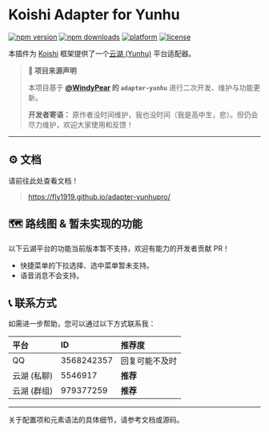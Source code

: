 # Koishi Adapter for Yunhu 

[![npm version](https://img.shields.io/npm/v/koishi-plugin-adapter-yunhupro)](https://www.npmjs.com/package/koishi-plugin-adapter-yunhupro)
[![npm downloads](https://img.shields.io/npm/dt/koishi-plugin-adapter-yunhupro)](https://www.npmjs.com/package/koishi-plugin-adapter-yunhupro)
[![platform](https://img.shields.io/badge/platform-Koishi-blueviolet)](https://koishi.chat/)
[![license](https://img.shields.io/github/license/FLY1919/adapter-yunhupro)](https://github.com/FLY1919/adapter-yunhupro/blob/main/LICENSE.txt)

本插件为 [Koishi](https://koishi.chat/) 框架提供了一个[云湖 (Yunhu)](https://www.yhchat.com/) 平台适配器。

> **📢 项目来源声明**
> 
> 本项目基于 **[@WindyPear](https://github.com/WindyPear-Team/koishi-plugin-adapter-yunhu) 的 `adapter-yunhu`** 进行二次开发、维护与功能更新。
>
> **开发者寄语：**
> 原作者没时间维护，我也没时间（我是高中生，悲）。但仍会尽力维护，欢迎大家使用和反馈！

---

## ⚙️ 文档

请前往此处查看文档！

> https://fly1919.github.io/adapter-yunhupro/

## 🗺️ 路线图 & 暂未实现的功能

以下云湖平台的功能当前版本暂不支持，欢迎有能力的开发者贡献 PR！

- 快捷菜单的下拉选择、选中菜单暂未支持。
- 语音消息不会支持。

## 📞 联系方式

如需进一步帮助，您可以通过以下方式联系我：

| 平台        | ID         | 推荐度         |
| :---------- | :--------- | :------------- |
| QQ          | 3568242357 | 回复可能不及时 |
| 云湖 (私聊) | 5546917    | **推荐**       |
| 云湖 (群组) | 979377259  | **推荐**       |

---

关于配置项和元素语法的具体细节，请参考文档或源码。